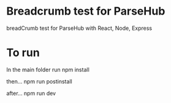 # Breadcrumb test for ParseHub
breadCrumb test for ParseHub with React, Node, Express

# To run
In the main folder run
npm install

then...
npm run postinstall 

after...
npm run dev
